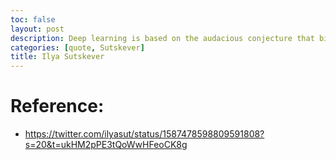 ```yaml
---
toc: false
layout: post
description: Deep learning is based on the audacious conjecture that biological neurons and artificial neurons are not that different. Its success to date is evidence for this belief. 
categories: [quote, Sutskever]
title: Ilya Sutskever
---
```


# Reference:
- https://twitter.com/ilyasut/status/1587478598809591808?s=20&t=ukHM2pPE3tQoWwHFeoCK8g
